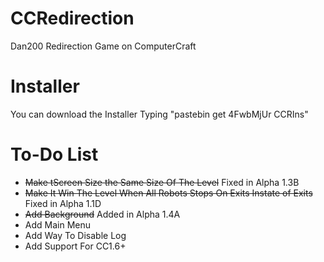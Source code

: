 CCRedirection
=============

Dan200 Redirection Game on ComputerCraft

Installer
=========

You can download the Installer Typing "pastebin get 4FwbMjUr CCRIns"

To-Do List
==========
- ~~Make tScreen Size the Same Size Of The Level~~ Fixed in Alpha 1.3B
- ~~Make It Win The Level When All Robots Stops On Exits Instate of Exits~~ Fixed in Alpha 1.1D
- ~~Add Background~~ Added in Alpha 1.4A
- Add Main Menu
- Add Way To Disable Log
- Add Support For CC1.6+

